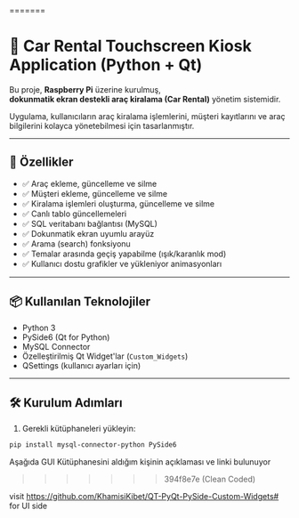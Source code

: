 
=======
# 🚗 Car Rental Touchscreen Kiosk Application (Python + Qt)

Bu proje, **Raspberry Pi** üzerine kurulmuş,  
**dokunmatik ekran destekli araç kiralama (Car Rental)** yönetim sistemidir.

Uygulama, kullanıcıların araç kiralama işlemlerini, müşteri kayıtlarını ve araç bilgilerini kolayca yönetebilmesi için tasarlanmıştır.

---

## 🚀 Özellikler

- ✅ Araç ekleme, güncelleme ve silme
- ✅ Müşteri ekleme, güncelleme ve silme
- ✅ Kiralama işlemleri oluşturma, güncelleme ve silme
- ✅ Canlı tablo güncellemeleri
- ✅ SQL veritabanı bağlantısı (MySQL)
- ✅ Dokunmatik ekran uyumlu arayüz
- ✅ Arama (search) fonksiyonu
- ✅ Temalar arasında geçiş yapabilme (ışık/karanlık mod)
- ✅ Kullanıcı dostu grafikler ve yükleniyor animasyonları

---

## 📦 Kullanılan Teknolojiler

- Python 3
- PySide6 (Qt for Python)
- MySQL Connector
- Özelleştirilmiş Qt Widget'lar (`Custom_Widgets`)
- QSettings (kullanıcı ayarları için)

---

## 🛠 Kurulum Adımları

1. Gerekli kütüphaneleri yükleyin:

```bash
pip install mysql-connector-python PySide6
```
Aşağıda GUI Kütüphanesini aldığım kişinin açıklaması ve linki bulunuyor
>>>>>>> 394f8e7e (Clean Coded)

visit https://github.com/KhamisiKibet/QT-PyQt-PySide-Custom-Widgets# for UI side


